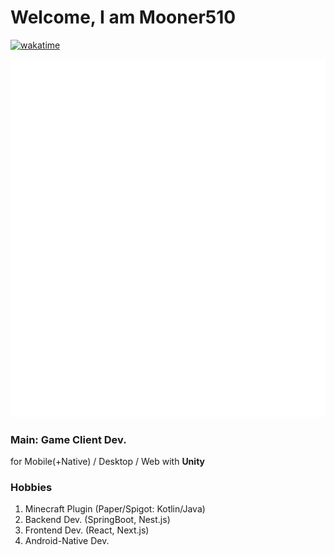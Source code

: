 # Welcome, I am Mooner510
[![wakatime](https://wakatime.com/badge/user/0a65624e-b301-43ee-8ccb-c85f1491dbb7.svg)](https://wakatime.com/@0a65624e-b301-43ee-8ccb-c85f1491dbb7)

<picture>
  <img src="/github-metrics.svg" alt="Metrics">
</picture>

### Main: Game Client Dev.
for Mobile(+Native) / Desktop / Web
with **Unity**

### Hobbies
1. Minecraft Plugin (Paper/Spigot: Kotlin/Java)
2. Backend Dev. (SpringBoot, Nest.js)
3. Frontend Dev. (React, Next.js)
4. Android-Native Dev.

<!-- ![Mooner510's GitHub stats](https://github-readme-stats.vercel.app/api?username=Mooner510&theme=omni&show_icons=true)

![Top Langs](https://github-readme-stats.vercel.app/api/top-langs/?username=Mooner510&layout=compact&theme=omni)

***

```java
@Override
public void onEnable() {
  Bukkit.broadcastMessage("ty for visit my Github!");
  follows++;
  bugs++;
  health--;
}
```

***

[![](https://gen.plancke.io/exp/Mooner510.png)](https://plancke.io/hypixel/player/stats/Mooner510)
[![](https://gen.plancke.io/achievementPoints/Mooner510.png)](https://plancke.io/hypixel/player/stats/Mooner510)

*** -->
